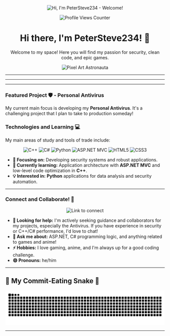 <p align="center">
  <img src="https://media.giphy.com/media/1E6PuJdPYLr4otkykK/giphy.gif" alt="Hi, I'm PeterSteve234 - Welcome!" width="auto" height="900" />
</p>

<p align="center">
  <img src="https://komarev.com/ghpvc/?username=PeterSteve234&color=blueviolet" alt="Profile Views Counter" />
</p>

<h1 align="center">Hi there, I'm PeterSteve234! 👋</h1>

<p align="center">
  Welcome to my space! Here you will find my passion for security, clean code, and epic games.
</p>

<p align="center">
  <img src="https://media2.giphy.com/media/v1.Y2lkPTc5MGI3NjExYm9tM3Rpb3RwZHRiYzVhNDIxcmZzbWZqbDRpaTg5M3l6cmdxdzFxNiZlcD12MV9pbnRlcm5hbF9naWZfYnlfaWQmY3Q9Zw/1yld7nW3oQ2IyRubUm/giphy.gif" alt="Pixel Art Astronauta" width="200" />
</p>

---

---

---

### Featured Project 🛡️ - Personal Antivirus

My current main focus is developing my **Personal Antivirus**. It's a challenging project that I plan to take to production someday!

### Technologies and Learning 💻

My main areas of study and tools of trade include:

<p align="center">
  <img src="https://img.shields.io/badge/C%2B%2B-00599C?style=for-the-badge&logo=c%2B%2B&logoColor=white" alt="C++" />
  <img src="https://img.shields.io/badge/C%23-239120?style=for-the-badge&logo=c-sharp&logoColor=white" alt="C#" />
  <img src="https://img.shields.io/badge/Python-3776AB?style=for-the-badge&logo=python&logoColor=white" alt="Python" />
  
  <img src="https://img.shields.io/badge/ASP.NET%20MVC-512BD4?style=for-the-badge&logo=asp.net&logoColor=white" alt="ASP.NET MVC" />
  <img src="https://img.shields.io/badge/HTML5-E34F26?style=for-the-badge&logo=html5&logoColor=white" alt="HTML5" />
  <img src="https://img.shields.io/badge/CSS3-1572B6?style=for-the-badge&logo=css3&logoColor=white" alt="CSS3" />
</p>

-   **🔭 Focusing on:** Developing security systems and robust applications.
-   **🌱 Currently learning:** Application architecture with **ASP.NET MVC** and low-level code optimization in **C++**.
-   **💡 Interested in:** **Python** applications for data analysis and security automation.

---

### Connect and Collaborate! 🤝

<p align="center">
  <img src="https://media.giphy.com/media/v1.Y2lkPWVjZjA1ZTQ3ZG80NHhjYzFqejBoOHJzMXhkMTR3eWhtdm0xMG5xdDZpa3Y3djV5ZSZlcD12MV9naWZzX3JlbGF0ZWQmY3Q9Zw/xQ7NKUKR2qg0jQ5uwC/giphy.gif" height="900" alt="Link to connect" width="100" />
</p>

-   **🤔 Looking for help:** I'm actively seeking guidance and collaborators for my projects, especially the Antivirus. If you have experience in security or C++/C# performance, I'd love to chat!
-   **💬 Ask me about:** ASP.NET, C# programming logic, and anything related to games and anime!
-   **⚡ Hobbies:** I love gaming, anime, and I'm always up for a good coding challenge.
-   **😄 Pronouns:** he/him

---

<p align="center">
  <h2>🐍 My Commit-Eating Snake 🐍</h2>
</p>

<picture>
  <source media="(prefers-color-scheme: dark)" 
          srcset="https://raw.githubusercontent.com/PeterSteve234/PeterSteve234/output/github-contribution-grid-snake-dark.svg">
  <source media="(prefers-color-scheme: light)" 
          srcset="https://raw.githubusercontent.com/PeterSteve234/PeterSteve234/output/github-contribution-grid-snake.svg">
  <img alt="github-snake" 
       src="https://raw.githubusercontent.com/PeterSteve234/PeterSteve234/output/github-contribution-grid-snake.svg">
</picture>

---




